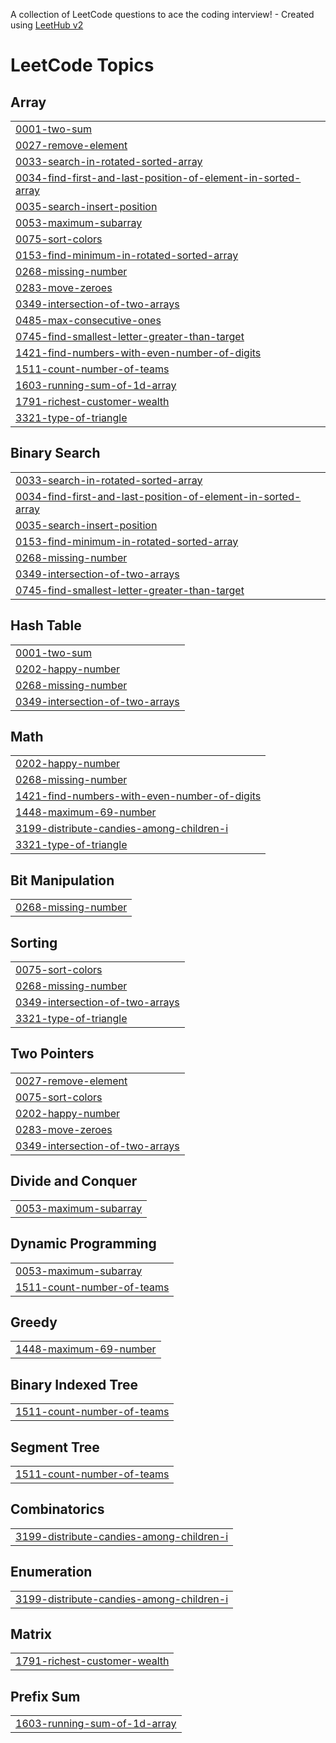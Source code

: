 A collection of LeetCode questions to ace the coding interview! - Created using [LeetHub v2](https://github.com/arunbhardwaj/LeetHub-2.0)
<!---LeetCode Topics Start-->
# LeetCode Topics
## Array
|  |
| ------- |
| [0001-two-sum](https://github.com/shankar-va/leetcodeproblems/tree/master/0001-two-sum) |
| [0027-remove-element](https://github.com/shankar-va/leetcodeproblems/tree/master/0027-remove-element) |
| [0033-search-in-rotated-sorted-array](https://github.com/shankar-va/leetcodeproblems/tree/master/0033-search-in-rotated-sorted-array) |
| [0034-find-first-and-last-position-of-element-in-sorted-array](https://github.com/shankar-va/leetcodeproblems/tree/master/0034-find-first-and-last-position-of-element-in-sorted-array) |
| [0035-search-insert-position](https://github.com/shankar-va/leetcodeproblems/tree/master/0035-search-insert-position) |
| [0053-maximum-subarray](https://github.com/shankar-va/leetcodeproblems/tree/master/0053-maximum-subarray) |
| [0075-sort-colors](https://github.com/shankar-va/leetcodeproblems/tree/master/0075-sort-colors) |
| [0153-find-minimum-in-rotated-sorted-array](https://github.com/shankar-va/leetcodeproblems/tree/master/0153-find-minimum-in-rotated-sorted-array) |
| [0268-missing-number](https://github.com/shankar-va/leetcodeproblems/tree/master/0268-missing-number) |
| [0283-move-zeroes](https://github.com/shankar-va/leetcodeproblems/tree/master/0283-move-zeroes) |
| [0349-intersection-of-two-arrays](https://github.com/shankar-va/leetcodeproblems/tree/master/0349-intersection-of-two-arrays) |
| [0485-max-consecutive-ones](https://github.com/shankar-va/leetcodeproblems/tree/master/0485-max-consecutive-ones) |
| [0745-find-smallest-letter-greater-than-target](https://github.com/shankar-va/leetcodeproblems/tree/master/0745-find-smallest-letter-greater-than-target) |
| [1421-find-numbers-with-even-number-of-digits](https://github.com/shankar-va/leetcodeproblems/tree/master/1421-find-numbers-with-even-number-of-digits) |
| [1511-count-number-of-teams](https://github.com/shankar-va/leetcodeproblems/tree/master/1511-count-number-of-teams) |
| [1603-running-sum-of-1d-array](https://github.com/shankar-va/leetcodeproblems/tree/master/1603-running-sum-of-1d-array) |
| [1791-richest-customer-wealth](https://github.com/shankar-va/leetcodeproblems/tree/master/1791-richest-customer-wealth) |
| [3321-type-of-triangle](https://github.com/shankar-va/leetcodeproblems/tree/master/3321-type-of-triangle) |
## Binary Search
|  |
| ------- |
| [0033-search-in-rotated-sorted-array](https://github.com/shankar-va/leetcodeproblems/tree/master/0033-search-in-rotated-sorted-array) |
| [0034-find-first-and-last-position-of-element-in-sorted-array](https://github.com/shankar-va/leetcodeproblems/tree/master/0034-find-first-and-last-position-of-element-in-sorted-array) |
| [0035-search-insert-position](https://github.com/shankar-va/leetcodeproblems/tree/master/0035-search-insert-position) |
| [0153-find-minimum-in-rotated-sorted-array](https://github.com/shankar-va/leetcodeproblems/tree/master/0153-find-minimum-in-rotated-sorted-array) |
| [0268-missing-number](https://github.com/shankar-va/leetcodeproblems/tree/master/0268-missing-number) |
| [0349-intersection-of-two-arrays](https://github.com/shankar-va/leetcodeproblems/tree/master/0349-intersection-of-two-arrays) |
| [0745-find-smallest-letter-greater-than-target](https://github.com/shankar-va/leetcodeproblems/tree/master/0745-find-smallest-letter-greater-than-target) |
## Hash Table
|  |
| ------- |
| [0001-two-sum](https://github.com/shankar-va/leetcodeproblems/tree/master/0001-two-sum) |
| [0202-happy-number](https://github.com/shankar-va/leetcodeproblems/tree/master/0202-happy-number) |
| [0268-missing-number](https://github.com/shankar-va/leetcodeproblems/tree/master/0268-missing-number) |
| [0349-intersection-of-two-arrays](https://github.com/shankar-va/leetcodeproblems/tree/master/0349-intersection-of-two-arrays) |
## Math
|  |
| ------- |
| [0202-happy-number](https://github.com/shankar-va/leetcodeproblems/tree/master/0202-happy-number) |
| [0268-missing-number](https://github.com/shankar-va/leetcodeproblems/tree/master/0268-missing-number) |
| [1421-find-numbers-with-even-number-of-digits](https://github.com/shankar-va/leetcodeproblems/tree/master/1421-find-numbers-with-even-number-of-digits) |
| [1448-maximum-69-number](https://github.com/shankar-va/leetcodeproblems/tree/master/1448-maximum-69-number) |
| [3199-distribute-candies-among-children-i](https://github.com/shankar-va/leetcodeproblems/tree/master/3199-distribute-candies-among-children-i) |
| [3321-type-of-triangle](https://github.com/shankar-va/leetcodeproblems/tree/master/3321-type-of-triangle) |
## Bit Manipulation
|  |
| ------- |
| [0268-missing-number](https://github.com/shankar-va/leetcodeproblems/tree/master/0268-missing-number) |
## Sorting
|  |
| ------- |
| [0075-sort-colors](https://github.com/shankar-va/leetcodeproblems/tree/master/0075-sort-colors) |
| [0268-missing-number](https://github.com/shankar-va/leetcodeproblems/tree/master/0268-missing-number) |
| [0349-intersection-of-two-arrays](https://github.com/shankar-va/leetcodeproblems/tree/master/0349-intersection-of-two-arrays) |
| [3321-type-of-triangle](https://github.com/shankar-va/leetcodeproblems/tree/master/3321-type-of-triangle) |
## Two Pointers
|  |
| ------- |
| [0027-remove-element](https://github.com/shankar-va/leetcodeproblems/tree/master/0027-remove-element) |
| [0075-sort-colors](https://github.com/shankar-va/leetcodeproblems/tree/master/0075-sort-colors) |
| [0202-happy-number](https://github.com/shankar-va/leetcodeproblems/tree/master/0202-happy-number) |
| [0283-move-zeroes](https://github.com/shankar-va/leetcodeproblems/tree/master/0283-move-zeroes) |
| [0349-intersection-of-two-arrays](https://github.com/shankar-va/leetcodeproblems/tree/master/0349-intersection-of-two-arrays) |
## Divide and Conquer
|  |
| ------- |
| [0053-maximum-subarray](https://github.com/shankar-va/leetcodeproblems/tree/master/0053-maximum-subarray) |
## Dynamic Programming
|  |
| ------- |
| [0053-maximum-subarray](https://github.com/shankar-va/leetcodeproblems/tree/master/0053-maximum-subarray) |
| [1511-count-number-of-teams](https://github.com/shankar-va/leetcodeproblems/tree/master/1511-count-number-of-teams) |
## Greedy
|  |
| ------- |
| [1448-maximum-69-number](https://github.com/shankar-va/leetcodeproblems/tree/master/1448-maximum-69-number) |
## Binary Indexed Tree
|  |
| ------- |
| [1511-count-number-of-teams](https://github.com/shankar-va/leetcodeproblems/tree/master/1511-count-number-of-teams) |
## Segment Tree
|  |
| ------- |
| [1511-count-number-of-teams](https://github.com/shankar-va/leetcodeproblems/tree/master/1511-count-number-of-teams) |
## Combinatorics
|  |
| ------- |
| [3199-distribute-candies-among-children-i](https://github.com/shankar-va/leetcodeproblems/tree/master/3199-distribute-candies-among-children-i) |
## Enumeration
|  |
| ------- |
| [3199-distribute-candies-among-children-i](https://github.com/shankar-va/leetcodeproblems/tree/master/3199-distribute-candies-among-children-i) |
## Matrix
|  |
| ------- |
| [1791-richest-customer-wealth](https://github.com/shankar-va/leetcodeproblems/tree/master/1791-richest-customer-wealth) |
## Prefix Sum
|  |
| ------- |
| [1603-running-sum-of-1d-array](https://github.com/shankar-va/leetcodeproblems/tree/master/1603-running-sum-of-1d-array) |
<!---LeetCode Topics End-->